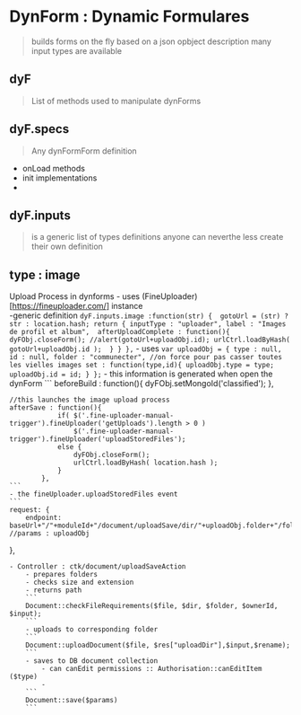 # DynForm : Dynamic Formulares
> builds forms on the fly based on a json opbject description
> many input types are available 

## dyF 
> List of methods used to manipulate dynForms 

## dyF.specs
> Any dynFormForm definition 
- onLoad methods 
- init implementations
- 

## dyF.inputs
> is a generic list of types definitions
anyone can neverthe less create their own definition

## type : image 
Upload Process in dynforms 
	- uses (FineUploader)[https://fineuploader.com/] instance  
	-generic definition
	```
	dyF.inputs.image :function(str) { 
	    	gotoUrl = (str) ? str : location.hash;
	    	return {
		    	inputType : "uploader",
		    	label : "Images de profil et album", 
		    	afterUploadComplete : function(){
			    	dyFObj.closeForm();
			    	//alert(gotoUrl+uploadObj.id);
		            urlCtrl.loadByHash( gotoUrl+uploadObj.id );	
			    	}
	    	}
	    },
	```
	- uses 
	```
	var uploadObj = {
		type : null,
		id : null,
		folder : "communecter", //on force pour pas casser toutes les vielles images
		set : function(type,id){
			uploadObj.type = type;
			uploadObj.id = id;
		}
	};
	```
	- this information is generated when open the dynForm 
	```
	beforeBuild : function(){
		    	dyFObj.setMongoId('classified');
		    },

	//this launches the image upload process 
	afterSave : function(){
				if( $('.fine-uploader-manual-trigger').fineUploader('getUploads').length > 0 )
			    	$('.fine-uploader-manual-trigger').fineUploader('uploadStoredFiles');
			    else {
			    	dyFObj.closeForm();
			    	urlCtrl.loadByHash( location.hash );	
			    }
		    },
	```
	- the fineUploader.uploadStoredFiles event 
	```
	request: {
	    endpoint: baseUrl+"/"+moduleId+"/document/uploadSave/dir/"+uploadObj.folder+"/folder/"+uploadObj.type+"/ownerId/"+uploadObj.id+"/input/qqfile"
    //params : uploadObj
},
```
- Controller : ctk/document/uploadSaveAction 
	- prepares folders
	- checks size and extension
	- returns path
	```
	Document::checkFileRequirements($file, $dir, $folder, $ownerId, $input);
	```
	- uploads to corresponding folder
	```
	Document::uploadDocument($file, $res["uploadDir"],$input,$rename);
	```
	- saves to DB document collection 
		- can canEdit permissions :: Authorisation::canEditItem ($type)
		- 
	```
	Document::save($params)
	```
